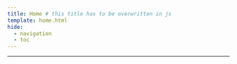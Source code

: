 ```yaml
---
title: Home # this title has to be overwritten in js
template: home.html
hide:
  - navigation
  - toc
---
```


---
<!-- There has to be some text here in order for the template to take effect -->
‎ <!-- Invisible char -->
